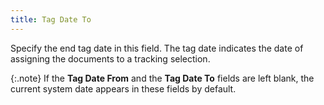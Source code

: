 ```yaml
---
title: Tag Date To
---
```



Specify the end tag date in this field. The tag date indicates the date  of assigning the documents to a tracking selection.


{:.note}
If the **Tag 
 Date From** and the **Tag Date To**  fields are left blank, the current system date appears in these fields  by default.
